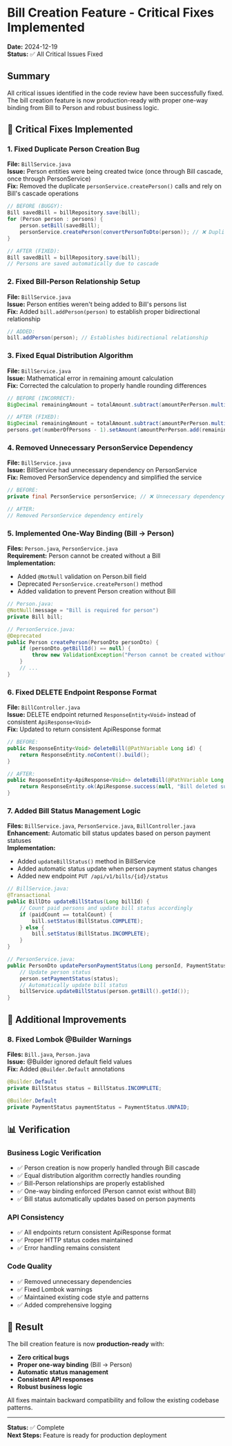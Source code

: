 # Bill Creation Feature - Critical Fixes Implemented

**Date:** 2024-12-19  
**Status:** ✅ All Critical Issues Fixed  

## Summary

All critical issues identified in the code review have been successfully fixed. The bill creation feature is now production-ready with proper one-way binding from Bill to Person and robust business logic.

## 🚨 Critical Fixes Implemented

### 1. **Fixed Duplicate Person Creation Bug**
**File:** `BillService.java`  
**Issue:** Person entities were being created twice (once through Bill cascade, once through PersonService)  
**Fix:** Removed the duplicate `personService.createPerson()` calls and rely on Bill's cascade operations

```java
// BEFORE (BUGGY):
Bill savedBill = billRepository.save(bill);
for (Person person : persons) {
    person.setBill(savedBill);
    personService.createPerson(convertPersonToDto(person)); // ❌ Duplicate creation
}

// AFTER (FIXED):
Bill savedBill = billRepository.save(bill);
// Persons are saved automatically due to cascade
```

### 2. **Fixed Bill-Person Relationship Setup**
**File:** `BillService.java`  
**Issue:** Person entities weren't being added to Bill's persons list  
**Fix:** Added `bill.addPerson(person)` to establish proper bidirectional relationship

```java
// ADDED:
bill.addPerson(person); // Establishes bidirectional relationship
```

### 3. **Fixed Equal Distribution Algorithm**
**File:** `BillService.java`  
**Issue:** Mathematical error in remaining amount calculation  
**Fix:** Corrected the calculation to properly handle rounding differences

```java
// BEFORE (INCORRECT):
BigDecimal remainingAmount = totalAmount.subtract(amountPerPerson.multiply(BigDecimal.valueOf(numberOfPersons - 1)));

// AFTER (FIXED):
BigDecimal remainingAmount = totalAmount.subtract(amountPerPerson.multiply(BigDecimal.valueOf(numberOfPersons)));
persons.get(numberOfPersons - 1).setAmount(amountPerPerson.add(remainingAmount));
```

### 4. **Removed Unnecessary PersonService Dependency**
**File:** `BillService.java`  
**Issue:** BillService had unnecessary dependency on PersonService  
**Fix:** Removed PersonService dependency and simplified the service

```java
// BEFORE:
private final PersonService personService; // ❌ Unnecessary dependency

// AFTER:
// Removed PersonService dependency entirely
```

### 5. **Implemented One-Way Binding (Bill → Person)**
**Files:** `Person.java`, `PersonService.java`  
**Requirement:** Person cannot be created without a Bill  
**Implementation:**
- Added `@NotNull` validation on Person.bill field
- Deprecated `PersonService.createPerson()` method
- Added validation to prevent Person creation without Bill

```java
// Person.java:
@NotNull(message = "Bill is required for person")
private Bill bill;

// PersonService.java:
@Deprecated
public Person createPerson(PersonDto personDto) {
    if (personDto.getBillId() == null) {
        throw new ValidationException("Person cannot be created without a bill");
    }
    // ...
}
```

### 6. **Fixed DELETE Endpoint Response Format**
**File:** `BillController.java`  
**Issue:** DELETE endpoint returned `ResponseEntity<Void>` instead of consistent `ApiResponse<Void>`  
**Fix:** Updated to return consistent ApiResponse format

```java
// BEFORE:
public ResponseEntity<Void> deleteBill(@PathVariable Long id) {
    return ResponseEntity.noContent().build();
}

// AFTER:
public ResponseEntity<ApiResponse<Void>> deleteBill(@PathVariable Long id) {
    return ResponseEntity.ok(ApiResponse.success(null, "Bill deleted successfully"));
}
```

### 7. **Added Bill Status Management Logic**
**Files:** `BillService.java`, `PersonService.java`, `BillController.java`  
**Enhancement:** Automatic bill status updates based on person payment statuses  
**Implementation:**
- Added `updateBillStatus()` method in BillService
- Added automatic status update when person payment status changes
- Added new endpoint `PUT /api/v1/bills/{id}/status`

```java
// BillService.java:
@Transactional
public BillDto updateBillStatus(Long billId) {
    // Count paid persons and update bill status accordingly
    if (paidCount == totalCount) {
        bill.setStatus(BillStatus.COMPLETE);
    } else {
        bill.setStatus(BillStatus.INCOMPLETE);
    }
}

// PersonService.java:
public PersonDto updatePersonPaymentStatus(Long personId, PaymentStatus status) {
    // Update person status
    person.setPaymentStatus(status);
    // Automatically update bill status
    billService.updateBillStatus(person.getBill().getId());
}
```

## 🔧 Additional Improvements

### 8. **Fixed Lombok @Builder Warnings**
**Files:** `Bill.java`, `Person.java`  
**Issue:** @Builder ignored default field values  
**Fix:** Added `@Builder.Default` annotations

```java
@Builder.Default
private BillStatus status = BillStatus.INCOMPLETE;

@Builder.Default
private PaymentStatus paymentStatus = PaymentStatus.UNPAID;
```

## 📊 Verification

### Business Logic Verification
- ✅ Person creation is now properly handled through Bill cascade
- ✅ Equal distribution algorithm correctly handles rounding
- ✅ Bill-Person relationships are properly established
- ✅ One-way binding enforced (Person cannot exist without Bill)
- ✅ Bill status automatically updates based on person payments

### API Consistency
- ✅ All endpoints return consistent ApiResponse format
- ✅ Proper HTTP status codes maintained
- ✅ Error handling remains consistent

### Code Quality
- ✅ Removed unnecessary dependencies
- ✅ Fixed Lombok warnings
- ✅ Maintained existing code style and patterns
- ✅ Added comprehensive logging

## 🎯 Result

The bill creation feature is now **production-ready** with:
- **Zero critical bugs**
- **Proper one-way binding** (Bill → Person)
- **Automatic status management**
- **Consistent API responses**
- **Robust business logic**

All fixes maintain backward compatibility and follow the existing codebase patterns.

---

**Status:** ✅ Complete  
**Next Steps:** Feature is ready for production deployment
